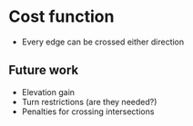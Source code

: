 # Cost function

- Every edge can be crossed either direction



## Future work

- Elevation gain
- Turn restrictions (are they needed?)
- Penalties for crossing intersections
